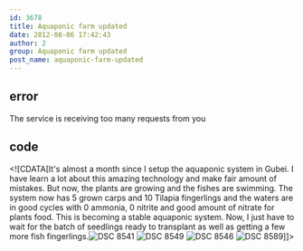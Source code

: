 ```yaml
---
id: 3678
title: Aquaponic farm updated
date: 2012-08-06 17:42:43
author: 2
group: Aquaponic farm updated
post_name: aquaponic-farm-updated
---
```


## error
The service is receiving too many requests from you

## code
 <!\[CDATA\[It's almost a month since I setup the aquaponic system in Gubei. I have learn a lot about this amazing technology and make fair amount of mistakes. But now, the plants are growing and the fishes are swimming. The system now has 5 grown carps and 10 Tilapia fingerlings and the waters are in good cycles with 0 ammonia, 0 nitrite and good amount of nitrate for plants food. This is becoming a stable aquaponic system. Now, I just have to wait for the batch of seedlings ready to transplant as well as getting a few more fish fingerlings.![DSC 8541](http://139.162.84.35/wp-content/uploads/2012/08/DSC_8541.jpg "DSC_8541.JPG") ![DSC 8549](http://139.162.84.35/wp-content/uploads/2012/08/DSC_8549.jpg "DSC_8549.JPG") ![DSC 8546](http://139.162.84.35/wp-content/uploads/2012/08/DSC_8546.jpg "DSC_8546.JPG") ![DSC 8589](http://139.162.84.35/wp-content/uploads/2012/08/DSC_8589.jpg "DSC_8589.JPG")\]\]> 
